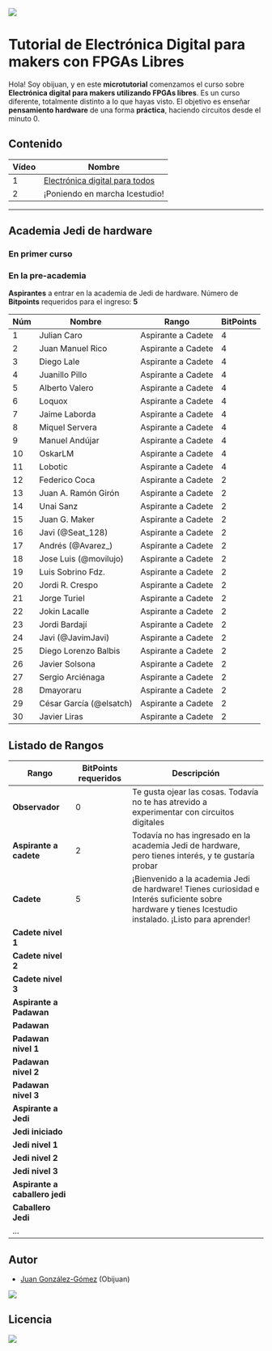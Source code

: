 ![](https://github.com/Obijuan/digital-electronics-with-open-FPGAs-tutorial/raw/master/wiki/portada/alicia-maker.jpg)

# Tutorial de Electrónica Digital para makers con FPGAs Libres

Hola! Soy obijuan, y en este **microtutorial** comenzamos el curso sobre **Electrónica digital para makers utilizando FPGAs libres**. Es un curso diferente, totalmente distinto a lo que hayas visto. El objetivo es enseñar **pensamiento hardware** de una forma **práctica**, haciendo circuitos desde el minuto 0.

## Contenido

| Vídeo | Nombre  |
|-------|---------|
| 1 | [Electrónica digital para todos](https://github.com/Obijuan/digital-electronics-with-open-FPGAs-tutorial/wiki/Video-1:-Electr%C3%B3nica-digital-para-todos)    |
| 2 | ¡Poniendo en marcha Icestudio!   |


----------------------------------------------------
## Academia Jedi de hardware

### En primer curso

### En la pre-academia

**Aspirantes** a entrar en la academia de Jedi de hardware. Número de **Bitpoints** requeridos para el ingreso: **5**

|Núm|  Nombre               |  Rango             |  BitPoints |
|------|-----------------------|--------------------|------------|
|1     | Julian Caro           | Aspirante a Cadete | 4 |
|2     | Juan Manuel Rico      | Aspirante a Cadete | 4 |
|3     | Diego Lale            | Aspirante a Cadete | 4 |
|4     | Juanillo Pillo        | Aspirante a Cadete | 4 |
|5     | Alberto Valero        | Aspirante a Cadete | 4 |
|6     | Loquox                | Aspirante a Cadete | 4 |
|7     | Jaime Laborda         | Aspirante a Cadete | 4 |
|8     | Miquel Servera        | Aspirante a Cadete | 4 |
|9     | Manuel Andújar        | Aspirante a Cadete | 4 |
|10    | OskarLM               | Aspirante a Cadete | 4 |
|11    | Lobotic               | Aspirante a Cadete | 4 |
|12    | Federico Coca         | Aspirante a Cadete | 2 |
|13    | Juan A. Ramón Girón   | Aspirante a Cadete | 2 |
|14    | Unai Sanz             | Aspirante a Cadete | 2 |
|15    | Juan G. Maker         | Aspirante a Cadete | 2 |
|16    | Javi (@Seat_128)      | Aspirante a Cadete | 2 |
|17    | Andrés (@Avarez_)     | Aspirante a Cadete | 2 |
|18    | Jose Luis (@movilujo) | Aspirante a Cadete | 2 |
|19    | Luis Sobrino Fdz.     | Aspirante a Cadete | 2 |
|20    | Jordi R. Crespo       | Aspirante a Cadete | 2 |
|21    | Jorge Turiel          | Aspirante a Cadete | 2 |
|22    | Jokin Lacalle         | Aspirante a Cadete | 2 |
|23    | Jordi Bardají         | Aspirante a Cadete | 2 |
|24    | Javi (@JavimJavi)     | Aspirante a Cadete | 2 |
|25    | Diego Lorenzo Balbis  | Aspirante a Cadete | 2 |
|26    | Javier Solsona        | Aspirante a Cadete | 2 |
|27    | Sergio Arciénaga      | Aspirante a Cadete | 2 |
|28    | Dmayoraru             | Aspirante a Cadete | 2 |
|29    | César García (@elsatch) | Aspirante a Cadete | 2 |
|30    | Javier Liras            | Aspirante a Cadete | 2 |


## Listado de Rangos

| Rango          |  BitPoints requeridos  |  Descripción  |
|----------------|-------------|---------------|
| **Observador** |  0          | Te gusta ojear las cosas. Todavía no te has atrevido a experimentar con circuitos digitales
| **Aspirante a cadete** |  2  | Todavía no has ingresado en la academia Jedi de hardware, pero tienes interés, y te gustaría probar
| **Cadete**    |  5  |  ¡Bienvenido a la academia Jedi de hardware! Tienes curiosidad e Interés suficiente sobre hardware y tienes Icestudio instalado. ¡Listo para aprender!
| **Cadete nivel 1** |     |
| **Cadete nivel 2** |    |
| **Cadete nivel 3** |   |
| **Aspirante a Padawan** |  |
| **Padawan** | |
| **Padawan nivel 1** | | 
| **Padawan nivel 2** | |
| **Padawan nivel 3** | |
| **Aspirante a Jedi**| |
| **Jedi iniciado** |  |
| **Jedi nivel 1** |  |
| **Jedi nivel 2** |  |
| **Jedi nivel 3** |  |
| **Aspirante a caballero jedi** | |
| **Caballero Jedi** |  |
| ... |  |

## Autor

* [Juan González-Gómez](https://github.com/Obijuan) (Obijuan)

![](https://github.com/Obijuan/digital-electronics-with-open-FPGAs-tutorial/raw/master/wiki/portada/logos-urjc-gsyc-peloto-jderobot.png)

## Licencia

![](https://github.com/Obijuan/digital-electronics-with-open-FPGAs-tutorial/raw/master/wiki/portada/attribution-share-alike-creative-commons-license.png)

